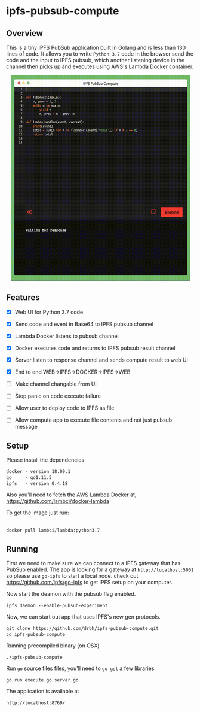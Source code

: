 # ipfs-pubsub-compute

## Overview

This is a tiny IPFS PubSub application built in Golang and is less than 130 lines of code. It allows you to write `Python 3.7` code in the browser send the code and the input to IPFS pubsub, which another listening device in the channel then picks up and executes using AWS's Lambda Docker container.

<p align="center">
  <img width="481" height="550" src="https://github.com/drbh/ipfs-pubsub-compute/blob/master/example/demo.gif">
</p>

## Features
- [X] Web UI for Python 3.7 code
- [X] Send code and event in Base64 to IPFS pubsub channel
- [X] Lambda Docker listens to pubsub channel
- [X] Docker executes code and returns to IPFS pubsub result channel
- [X] Server listen to response channel and sends compute result to web UI
- [X] End to end WEB→IPFS→DOCKER→IPFS→WEB

- [ ] Make channel changable from UI
- [ ] Stop panic on code execute failure
- [ ] Allow user to deploy code to IPFS as file
- [ ] Allow compute app to execute file contents and not just pubsub message
 
## Setup

Please install the dependencies
```
docker - version 18.09.1
go     - go1.11.5 
ipfs   - version 0.4.18
```

Also you'll need to fetch the AWS Lambda Docker at, https://github.com/lambci/docker-lambda

To get the image just run:
```

docker pull lambci/lambda:python3.7 

```

## Running

First we need to make sure we can connect to a IPFS gateway that has PubSub enabled. The app is looking for a gateway at `http://localhost:5001` so please use `go-ipfs` to start a local node. check out https://github.com/ipfs/go-ipfs to get IPFS setup on your computer.

Now start the deamon with the pubsub flag enabled.
```
ipfs daemon --enable-pubsub-experiment
```

Now, we can start out app that uses IPFS's new gen protocols.

```
git clone https://github.com/drbh/ipfs-pubsub-compute.git
cd ipfs-pubsub-compute
```

Running precompiled binary (on OSX)
```
./ipfs-pubsub-compute 
```

Run `go` source files files, you'll need to `go get` a few libraries
```
go run execute.go server.go 
```

The application is available at 

```
http://localhost:8769/
```
